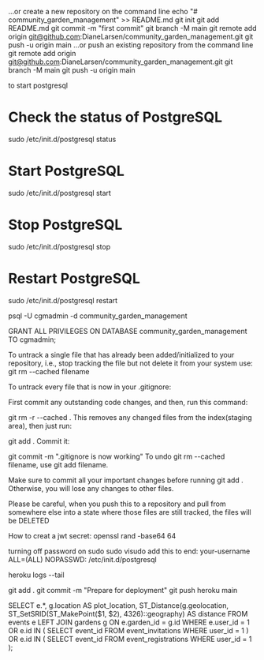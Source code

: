 …or create a new repository on the command line
echo "# community_garden_management" >> README.md
git init
git add README.md
git commit -m "first commit"
git branch -M main
git remote add origin git@github.com:DianeLarsen/community_garden_management.git
git push -u origin main
…or push an existing repository from the command line
git remote add origin git@github.com:DianeLarsen/community_garden_management.git
git branch -M main
git push -u origin main

to start postgresql
# Check the status of PostgreSQL
sudo /etc/init.d/postgresql status

# Start PostgreSQL
sudo /etc/init.d/postgresql start

# Stop PostgreSQL
sudo /etc/init.d/postgresql stop

# Restart PostgreSQL
sudo /etc/init.d/postgresql restart

psql -U cgmadmin -d community_garden_management

GRANT ALL PRIVILEGES ON DATABASE community_garden_management TO cgmadmin;

  
To untrack a single file that has already been added/initialized to your repository, i.e., stop tracking the file but not delete it from your system use: git rm --cached filename

To untrack every file that is now in your .gitignore:

First commit any outstanding code changes, and then, run this command:

git rm -r --cached .
This removes any changed files from the index(staging area), then just run:

git add .
Commit it:

git commit -m ".gitignore is now working"
To undo git rm --cached filename, use git add filename.

Make sure to commit all your important changes before running git add . Otherwise, you will lose any changes to other files.

Please be careful, when you push this to a repository and pull from somewhere else into a state where those files are still tracked, the files will be DELETED

How to creat a jwt secret:
openssl rand -base64 64

turning off password on sudo
sudo visudo
 add this to end:
your-username ALL=(ALL) NOPASSWD: /etc/init.d/postgresql



heroku logs --tail

git add .
git commit -m "Prepare for deployment"
git push heroku main


SELECT e.*, 
      g.location AS plot_location, 
      ST_Distance(g.geolocation, ST_SetSRID(ST_MakePoint($1, $2), 4326)::geography) AS distance
      FROM events e
      LEFT JOIN gardens g ON e.garden_id = g.id
      WHERE e.user_id = 1 OR e.id IN (
        SELECT event_id FROM event_invitations WHERE user_id = 1
      ) OR e.id IN (
        SELECT event_id FROM event_registrations WHERE user_id = 1
      );